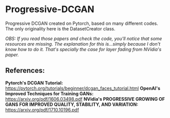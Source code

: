 # Progressive-DCGAN
Progressive DCGAN created on Pytorch, based on many different codes. The only originality here is the DatasetCreator class.

*OBS: If you read those papers and check the code, you'll notice that some resources are missing. The explanation for this is...simply because I don't know how to do it. That's specially the case for layer fading from NVidia's paper.*

## References:
**Pytorch's DCGAN Tutorial:** https://pytorch.org/tutorials/beginner/dcgan_faces_tutorial.html
**OpenAI's Improved Techniques for Training GANs:** https://arxiv.org/pdf/1606.03498.pdf
**NVidia's PROGRESSIVE GROWING OF GANS FOR IMPROVED QUALITY, STABILITY, AND VARIATION:** https://arxiv.org/pdf/1710.10196.pdf
